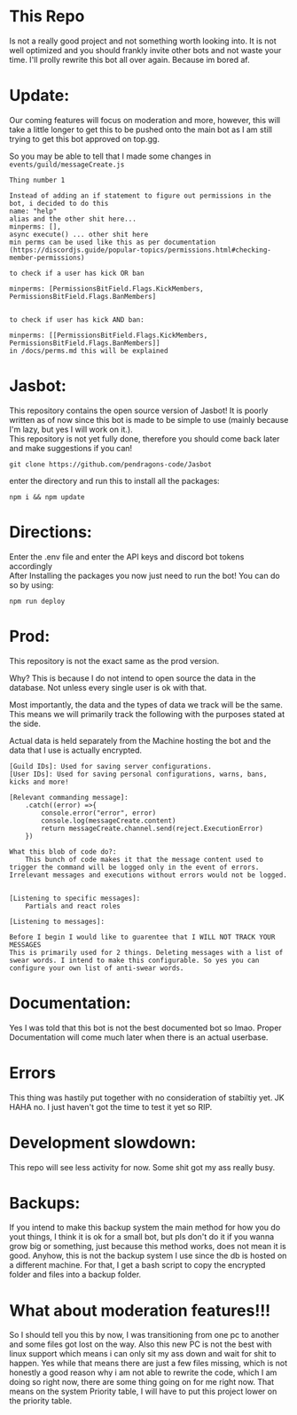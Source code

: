 # This Repo
Is not a really good project and not something worth looking into. It is not well optimized and you should frankly invite other bots and not waste your time. I'll prolly rewrite this bot all over again. Because im bored af.

# Update:
Our coming features will focus on moderation and more, however, this will take a little longer to get this to be pushed onto the main bot as I am still trying to get this bot approved on top.gg.			


So you may be able to tell that I made some changes in `events/guild/messageCreate.js`
```
Thing number 1

Instead of adding an if statement to figure out permissions in the bot, i decided to do this
name: "help"
alias and the other shit here...
minperms: [],
async execute() ... other shit here
min perms can be used like this as per documentation (https://discordjs.guide/popular-topics/permissions.html#checking-member-permissions)

to check if a user has kick OR ban

minperms: [PermissionsBitField.Flags.KickMembers, PermissionsBitField.Flags.BanMembers]


to check if user has kick AND ban:

minperms: [[PermissionsBitField.Flags.KickMembers, PermissionsBitField.Flags.BanMembers]]
in /docs/perms.md this will be explained
```

# Jasbot:

This repository contains the open source version of Jasbot! It is poorly written as of now since this bot is made to be simple to use (mainly because I'm lazy, but yes I will work on it.).		
This repository is not yet fully done, therefore you should come back later and make suggestions if you can!		
		

```
git clone https://github.com/pendragons-code/Jasbot
```
enter the directory and run this to install all the packages:		
```
npm i && npm update
```

# Directions:
Enter the .env file and enter the API keys and discord bot tokens accordingly				
After Installing the packages you now just need to run the bot! You can do so by using:			
```
npm run deploy
```


# Prod:
This repository is not the exact same as the prod version.				

Why? This is because I do not intend to open source the data in the database. Not unless every single user is ok with that.					

Most importantly, the data and the types of data we track will be the same. This means we will primarily track the following with the purposes stated at the side.				

Actual data is held separately from the Machine hosting the bot and the data that I use is actually encrypted.					
```
[Guild IDs]: Used for saving server configurations.
[User IDs]: Used for saving personal configurations, warns, bans, kicks and more!

[Relevant commanding message]: 
	.catch((error) =>{
		console.error("error", error)
		console.log(messageCreate.content)
		return messageCreate.channel.send(reject.ExecutionError)
	})

What this blob of code do?:
	This bunch of code makes it that the message content used to trigger the command will be logged only in the event of errors. Irrelevant messages and executions without errors would not be logged.


[Listening to specific messages]:
	Partials and react roles

[Listening to messages]:

Before I begin I would like to guarentee that I WILL NOT TRACK YOUR MESSAGES
This is primarily used for 2 things. Deleting messages with a list of swear words. I intend to make this configurable. So yes you can configure your own list of anti-swear words.
```
# Documentation:
Yes I was told that this bot is not the best documented bot so lmao.
Proper Documentation will come much later when there is an actual userbase.

# Errors
This thing was hastily put together with no consideration of stabiltiy yet. JK HAHA no. I just haven't got the time to test it yet so RIP.

# Development slowdown:
This repo will see less activity for now. Some shit got my ass really busy.

# Backups:
If you intend to make this backup system the main method for how you do yout things, I think it is ok for a small bot, but pls don't do it if you wanna grow big or something, just because this method works, does not mean it is good. Anyhow, this is not the backup system I use since the db is hosted on a different machine. For that, I get a bash script to copy the encrypted folder and files into a backup folder.

# What about moderation features!!!
So I should tell you this by now, I was transitioning from one pc to another and some files got lost on the way. Also this new PC is not the best with linux support which means i can only sit my ass down and wait for shit to happen. Yes while that means there are just a few files missing, which is not honestly a good reason why i am not able to rewrite the code, which I am doing so right now, there are some thing going on for me right now. That means on the system Priority table, I will have to put this project lower on the priority table.
